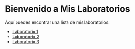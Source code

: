 # Bienvenido a Mis Laboratorios

Aquí puedes encontrar una lista de mis laboratorios:

- [Laboratorio 1](/AguaDeMayo/Maquina_agua_de_mayo.md)
- [Laboratorio 2](/ing_social/ejericio2.md)
- [Laboratorio 3](laboratorio3.md)